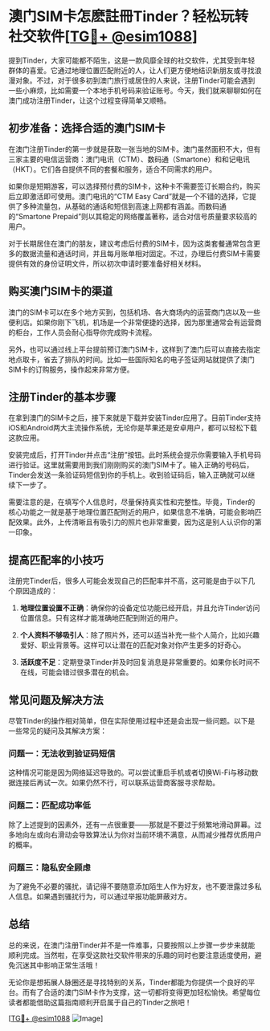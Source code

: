 # 澳门SIM卡怎麽註冊Tinder？轻松玩转社交软件[[TG💪+ @esim1088](https://t.me/s/esim1088)]

提到Tinder，大家可能都不陌生，这是一款风靡全球的社交软件，尤其受到年轻群体的喜爱。它通过地理位置匹配附近的人，让人们更方便地结识新朋友或寻找浪漫对象。不过，对于很多初到澳门旅行或居住的人来说，注册Tinder可能会遇到一些小麻烦，比如需要一个本地手机号码来验证账号。今天，我们就来聊聊如何在澳门成功注册Tinder，让这个过程变得简单又顺畅。

## 初步准备：选择合适的澳门SIM卡

在澳门注册Tinder的第一步就是获取一张当地的SIM卡。澳门虽然面积不大，但有三家主要的电信运营商：澳门电讯（CTM）、数码通（Smartone）和和记电讯（HKT）。它们各自提供不同的套餐和服务，适合不同需求的用户。

如果你是短期游客，可以选择预付费的SIM卡，这种卡不需要签订长期合约，购买后立即激活即可使用。澳门电讯的“CTM Easy Card”就是一个不错的选择，它提供了多种流量包，从基础的通话和短信到高速上网都有涵盖。而数码通的“Smartone Prepaid”则以其稳定的网络覆盖著称，适合对信号质量要求较高的用户。

对于长期居住在澳门的朋友，建议考虑后付费的SIM卡，因为这类套餐通常包含更多的数据流量和通话时间，并且每月账单相对固定。不过，办理后付费SIM卡需要提供有效的身份证明文件，所以初次申请时要准备好相关材料。

## 购买澳门SIM卡的渠道

澳门的SIM卡可以在多个地方买到，包括机场、各大商场内的运营商门店以及一些便利店。如果你刚下飞机，机场是一个非常便捷的选择，因为那里通常会有运营商的柜台，工作人员会耐心指导你完成购卡流程。

另外，也可以通过线上平台提前预订澳门SIM卡，这样到了澳门后可以直接去指定地点取卡，省去了排队的时间。比如一些国际知名的电子签证网站就提供了澳门SIM卡的订购服务，操作起来非常方便。

## 注册Tinder的基本步骤

在拿到澳门的SIM卡之后，接下来就是下载并安装Tinder应用了。目前Tinder支持iOS和Android两大主流操作系统，无论你是苹果还是安卓用户，都可以轻松下载这款应用。

安装完成后，打开Tinder并点击“注册”按钮。此时系统会提示你需要输入手机号码进行验证。这里就需要用到我们刚刚购买的澳门SIM卡了。输入正确的号码后，Tinder会发送一条验证码短信到你的手机上。收到验证码后，输入正确就可以继续下一步了。

需要注意的是，在填写个人信息时，尽量保持真实性和完整性。毕竟，Tinder的核心功能之一就是基于地理位置匹配附近的用户，如果信息不准确，可能会影响匹配效果。此外，上传清晰且有吸引力的照片也非常重要，因为这是别人认识你的第一印象。

## 提高匹配率的小技巧

注册完Tinder后，很多人可能会发现自己的匹配率并不高，这可能是由于以下几个原因造成的：

1. **地理位置设置不正确**：确保你的设备定位功能已经开启，并且允许Tinder访问位置信息。只有这样才能准确地匹配到附近的用户。
   
2. **个人资料不够吸引人**：除了照片外，还可以适当补充一些个人简介，比如兴趣爱好、职业背景等。这样可以让潜在的匹配对象对你产生更多的好奇心。
   
3. **活跃度不足**：定期登录Tinder并及时回复消息是非常重要的。如果你长时间不在线，可能会错过很多潜在的机会。

## 常见问题及解决方法

尽管Tinder的操作相对简单，但在实际使用过程中还是会出现一些问题。以下是一些常见的疑问及其解决方案：

### 问题一：无法收到验证码短信

这种情况可能是因为网络延迟导致的。可以尝试重启手机或者切换Wi-Fi与移动数据连接后再试一次。如果仍然不行，可以联系运营商客服寻求帮助。

### 问题二：匹配成功率低

除了上述提到的因素外，还有一点很重要——那就是不要过于频繁地滑动屏幕。过多地向左或向右滑动会导致算法认为你对当前环境不满意，从而减少推荐优质用户的概率。

### 问题三：隐私安全顾虑

为了避免不必要的骚扰，请记得不要随意添加陌生人作为好友，也不要泄露过多私人信息。如果遇到骚扰行为，可以通过举报功能屏蔽对方。

## 总结

总的来说，在澳门注册Tinder并不是一件难事，只要按照以上步骤一步步来就能顺利完成。当然啦，在享受这款社交软件带来的乐趣的同时也要注意适度使用，避免沉迷其中影响正常生活哦！

无论你是想拓展人脉圈还是寻找特别的关系，Tinder都能为你提供一个良好的平台。而有了合适的澳门SIM卡作为支撑，这一切都将变得更加轻松愉快。希望每位读者都能借助这篇指南顺利开启属于自己的Tinder之旅吧！

[[TG💪+ @esim1088](https://t.me/s/esim1088) ![Image](https://i.postimg.cc/4NQfJmqS/Snipaste-2025-05-13-00-14-12.png)]